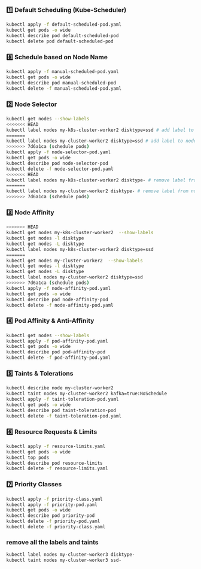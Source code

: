 

### 1️⃣ Default Scheduling (Kube-Scheduler)

```bash
kubectl apply -f default-scheduled-pod.yaml
kubectl get pods -o wide
kubectl describe pod default-scheduled-pod
kubectl delete pod default-scheduled-pod
```

### 8️⃣ Schedule based on Node Name

```bash
kubectl apply -f manual-scheduled-pod.yaml
kubectl get pods -o wide
kubectl describe pod manual-scheduled-pod
kubectl delete -f manual-scheduled-pod.yaml
```

### 2️⃣ Node Selector

```bash
kubectl get nodes --show-labels
<<<<<<< HEAD
kubectl label nodes my-k8s-cluster-worker2 disktype=ssd # add label to node
=======
kubectl label nodes my-cluster-worker2 disktype=ssd # add label to node
>>>>>>> 7d6a1ca (schedule pods)
kubectl apply -f node-selector-pod.yaml
kubectl get pods -o wide
kubectl describe pod node-selector-pod
kubectl delete -f node-selector-pod.yaml
<<<<<<< HEAD
kubectl label nodes my-k8s-cluster-worker2 disktype- # remove label from node
=======
kubectl label nodes my-cluster-worker2 disktype- # remove label from node
>>>>>>> 7d6a1ca (schedule pods)
```


### 3️⃣ Node Affinity

```bash
<<<<<<< HEAD
kubectl get nodes my-k8s-cluster-worker2  --show-labels
kubectl get nodes -l disktype
kubectl get nodes -L disktype
kubectl label nodes my-k8s-cluster-worker2 disktype=ssd
=======
kubectl get nodes my-cluster-worker2  --show-labels
kubectl get nodes -l disktype
kubectl get nodes -L disktype
kubectl label nodes my-cluster-worker2 disktype=ssd
>>>>>>> 7d6a1ca (schedule pods)
kubectl apply -f node-affinity-pod.yaml
kubectl get pods -o wide
kubectl describe pod node-affinity-pod
kubectl delete -f node-affinity-pod.yaml
```

### 4️⃣ Pod Affinity & Anti-Affinity


```bash
kubectl get nodes --show-labels
kubectl apply -f pod-affinity-pod.yaml
kubectl get pods -o wide
kubectl describe pod pod-affinity-pod
kubectl delete -f pod-affinity-pod.yaml
```

### 5️⃣ Taints & Tolerations

```bash
kubectl describe node my-cluster-worker2
kubectl taint nodes my-cluster-worker2 kafka=true:NoSchedule
kubectl apply -f taint-toleration-pod.yaml
kubectl get pods -o wide
kubectl describe pod taint-toleration-pod
kubectl delete -f taint-toleration-pod.yaml
```

### 6️⃣ Resource Requests & Limits

```bash
kubectl apply -f resource-limits.yaml
kubectl get pods -o wide
kubectl top pods
kubectl describe pod resource-limits
kubectl delete -f resource-limits.yaml

```


### 7️⃣ Priority Classes

```bash
kubectl apply -f priority-class.yaml
kubectl apply -f priority-pod.yaml
kubectl get pods -o wide
kubectl describe pod priority-pod
kubectl delete -f priority-pod.yaml
kubectl delete -f priority-class.yaml
```


### remove all the labels and taints

```bash
kubectl label nodes my-cluster-worker3 disktype-
kubectl taint nodes my-cluster-worker3 ssd-
```